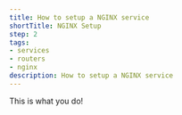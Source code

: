 ```yaml
---
title: How to setup a NGINX service
shortTitle: NGINX Setup
step: 2
tags:
- services
- routers
- nginx
description: How to setup a NGINX service
---
```


This is what you do!
